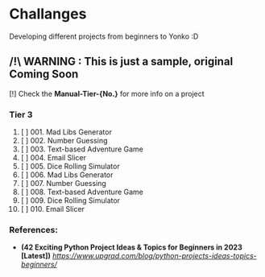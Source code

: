 # Challanges
Developing different projects from beginners to Yonko :D

## /!\ WARNING : This is just a sample, original Coming Soon
[!] Check the **Manual-Tier-{No.}** for more info on a project

### Tier 3
001. [ ] 001. Mad Libs Generator
002. [ ] 002. Number Guessing
003. [ ] 003. Text-based Adventure Game
004. [ ] 004. Email Slicer
005. [ ] 005. Dice Rolling Simulator
006. [ ] 006. Mad Libs Generator
007. [ ] 007. Number Guessing
008. [ ] 008. Text-based Adventure Game
009. [ ] 009. Dice Rolling Simulator
010. [ ] 010. Email Slicer

<!--
### Tier 2
011. [ ] 011. Mad Libs Generator
012. [ ] 012. Number Guessing
013. [ ] 013. Text-based Adventure Game
014. [ ] 014. Dice Rolling Simulator
015. [ ] 015. Email Slicer
016. [ ] 016. Mad Libs Generator
017. [ ] 017. Number Guessing
018. [ ] 018. Text-based Adventure Game
019. [ ] 019. Dice Rolling Simulator
020. [ ] 020. Email Slicer
-->

<!--
### Tier 1
021. [ ] 021. Number Guessing
022. [ ] 022. Text-based Adventure Game
023. [ ] 023. Text-based Adventure Game
024. [ ] 024. Dice Rolling Simulator
025. [ ] 025. Email Slicer
026. [ ] 026. Mad Libs Generator
027. [ ] 027. Number Guessing
028. [ ] 028. Text-based Adventure Game
029. [ ] 029. Dice Rolling Simulator
030. [ ] 030. Email Slicer
-->

<!--
### Tier 0
031. [ ] 031. Number Guessing
032. [ ] 032. Text-based Adventure Game
033. [ ] 033. Text-based Adventure Game
034. [ ] 034. Dice Rolling Simulator
035. [ ] 035. Email Slicer
036. [ ] 036. Mad Libs Generator
037. [ ] 037. Number Guessing
038. [ ] 038. Text-based Adventure Game
039. [ ] 039. Dice Rolling Simulator
040. [ ] 040. Email Slicer
-->

<!--
### Tier X
041. [ ] 041. Number Guessing
042. [ ] 042. Text-based Adventure Game
043. [ ] 043. Mad Libs Generator
044. [ ] 044. Dice Rolling Simulator
045. [ ] 045. Email Slicer
046. [ ] 046. Mad Libs Generator
047. [ ] 047. Number Guessing
048. [ ] 048. Text-based Adventure Game
049. [ ] 049. Dice Rolling Simulator
050. [ ] 050. Email Slicer
-->


### References:
- **(42 Exciting Python Project Ideas & Topics for Beginners in 2023 [Latest])** _https://www.upgrad.com/blog/python-projects-ideas-topics-beginners/_
